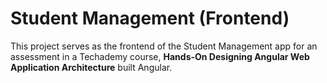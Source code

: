 # Student Management (Frontend)

This project serves as the frontend of the Student Management app for an assessment in a Techademy course,
**Hands-On Designing Angular Web Application Architecture** built Angular.
